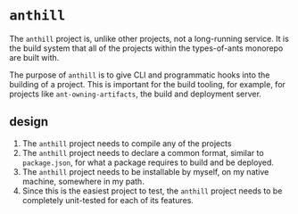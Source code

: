 # `anthill`

The `anthill` project is, unlike other projects, not a long-running service. It is the build system that all of the projects within the types-of-ants monorepo are built with.

The purpose of `anthill` is to give CLI and programmatic hooks into the building of a project. This is important for the build tooling, for example, for projects like `ant-owning-artifacts`, the build and deployment server.

## design

1. The `anthill` project needs to compile any of the projects
1. The `anthill` project needs to declare a common format, similar to `package.json`, for what a package requires to build and be deployed.
1. The `anthill` project needs to be installable by myself, on my native machine, somewhere in my path.
1. Since this is the easiest project to test, the `anthill` project needs to be completely unit-tested for each of its features.
